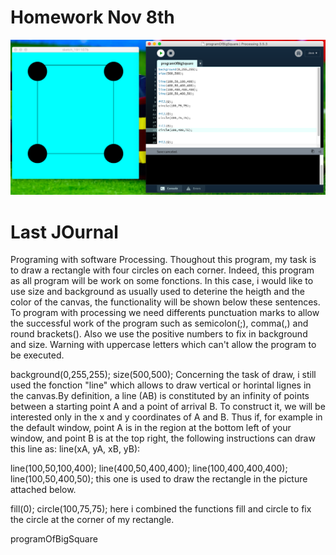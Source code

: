 # Homework Nov 8th

![programofbigsquare](programOfBigSquare.png)

# Last JOurnal

Programing with software Processing. Thoughout this program, my task is to draw a rectangle with four circles on each corner. Indeed, this program as all program will be work on some fonctions. In this case, i would like to use size and background as usually used to deterine the heigth and the color of the canvas, the functionality will be shown below these sentences. To program with processing we need differents punctuation marks to allow the successful work of the program such as semicolon(;), comma(,) and round brackets(). Also we use the positive numbers to fix in background and size. Warning with uppercase letters which can't allow the program to be executed.

background(0,255,255);
size(500,500);
Concerning the task of draw, i still used the fonction "line" which allows to draw vertical or horintal lignes in the canvas.By definition, a line (AB) is constituted by an infinity of points between a starting point A and a point of arrival B. To construct it, we will be interested only in the x and y coordinates of A and B. Thus if, for example in the default window, point A is in the region at the bottom left of your window, and point B is at the top right, the following instructions can draw this line as: line(xA, yA, xB, yB):

line(100,50,100,400);
line(400,50,400,400);
line(100,400,400,400);
line(100,50,400,50);
this one is used to draw the rectangle in the picture attached below.

fill(0);
circle(100,75,75);
here i combined the functions fill and circle to fix the circle at the corner of my rectangle.

programOfBigSquare

